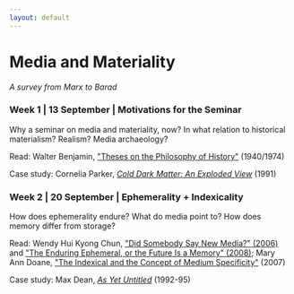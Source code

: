 ```yaml
---
layout: default
---
```


# Media and Materiality

<div class="lead pretty-links">

*A survey from Marx to Barad* 

### Week 1 | 13 September | Motivations for the Seminar 

Why a seminar on media and materiality, now? In what relation to historical materialism? Realism? Media archaeology?  

Read: Walter Benjamin, ["Theses on the Philosophy of History"](http://jenteryteaches.com/noneshall/cspt/benjaminTheses.pdf) (1940/1974)

Case study: Cornelia Parker, [*Cold Dark Matter: An Exploded View*](http://www.tate.org.uk/art/artworks/parker-cold-dark-matter-an-exploded-view-t06949) (1991)

### Week 2 | 20 September | Ephemerality + Indexicality 

How does ephemerality endure? What do media point to? How does memory differ from storage?  

Read: Wendy Hui Kyong Chun, ["Did Somebody Say New Media?" (2006)](http://www.jenteryteaches.com/noneshall/cspt/chunNewMedia.pdf) and ["The Enduring Ephemeral, or the Future Is a Memory" (2008)](http://www.jenteryteaches.com/noneshall/cspt/chunEnduringEphemeral.pdf); Mary Ann Doane, ["The Indexical and the Concept of Medium Specificity"](http://www.jenteryteaches.com/noneshall/cspt/doaneIndexical.pdf) (2007)

Case study: Max Dean, [*As Yet Untitled*](http://ccca.concordia.ca/artists/work_detail.html?languagePref=en&mkey=72335&title=As+Yet+Untitled&artist=Max+Dean&link_id=10233) (1992-95)

</div>

